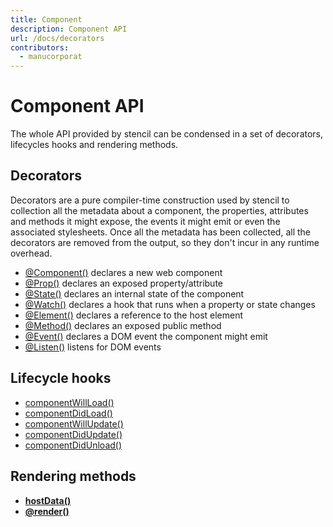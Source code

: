 ```yaml
---
title: Component
description: Component API
url: /docs/decorators
contributors:
  - manucorporat
---
```


# Component API

The whole API provided by stencil can be condensed in a set of decorators, lifecycles hooks and rendering methods.


## Decorators

Decorators are a pure compiler-time construction used by stencil to collection all the metadata about a component, the properties, attributes and methods it might expose, the events it might emit or even the associated stylesheets.
Once all the metadata has been collected, all the decorators are removed from the output, so they don't incur in any runtime overhead.

- [@Component()](component#component-decorator) declares a new web component
- [@Prop()](properties#prop-decorator) declares an exposed property/attribute
- [@State()](state#state-decorator) declares an internal state of the component
- [@Watch()](reactive-data#watch-decorator) declares a hook that runs when a property or state changes
- [@Element()](host-element#element-decorator) declares a reference to the host element
- [@Method()](methods#method-decorator) declares an exposed public method
- [@Event()](events#event-decorator) declares a DOM event the component might emit
- [@Listen()](events#listen-decorator) listens for DOM events


## Lifecycle hooks

- [componentWillLoad()](component-lifecycle)
- [componentDidLoad()](component-lifecycle)
- [componentWillUpdate()](component-lifecycle)
- [componentDidUpdate()](component-lifecycle)
- [componentDidUnload()](component-lifecycle)


## Rendering methods

- **[hostData()](host-element#hostdata-method)**
- **[@render()](templating-jsx)**


